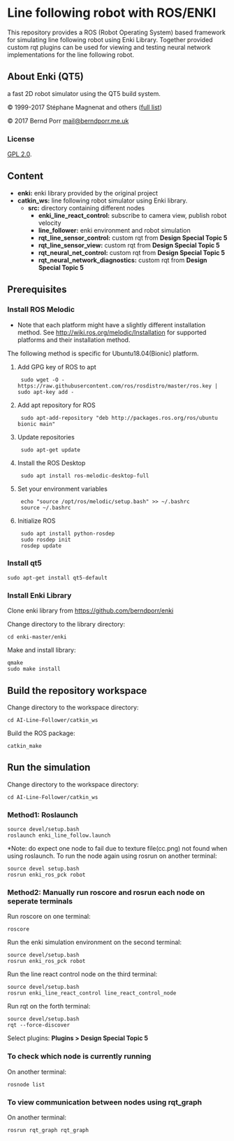 # Line following robot with ROS/ENKI

This repository provides a ROS (Robot Operating System) based framework for simulating line following robot using Enki Library. Together provided custom rqt plugins can be used for viewing and testing neural network implementations for the line following robot.

## About Enki (QT5)

a fast 2D robot simulator using the QT5 build system.

© 1999-2017 Stéphane Magnenat and others ([full list](AUTHORS))

© 2017 Bernd Porr <mail@berndporr.me.uk>


### License

[GPL 2.0](LICENSE).

## Content
* __enki:__ enki library provided by the original project
* __catkin_ws:__ line following robot simulator using Enki library.
  * __src:__ directory containing different nodes
     * __enki_line_react_control:__ subscribe to camera view, publish robot velocity
     * __line_follower:__ enki environment and robot simulation
     * __rqt_line_sensor_control:__ custom rqt from __Design Special Topic 5__
     * __rqt_line_sensor_view:__ custom rqt from __Design Special Topic 5__
     * __rqt_neural_net_control:__ custom rqt from __Design Special Topic 5__
     * __rqt_neural_network_diagnostics:__ custom rqt from __Design Special Topic 5__

## Prerequisites

### Install ROS Melodic

 * Note that each platform might have a slightly different installation method.
 See http://wiki.ros.org/melodic/Installation for supported platforms and their installation method.

The following method is specific for Ubuntu18.04(Bionic) platform.

1. Add GPG key of ROS to apt

        sudo wget -O - https://raw.githubusercontent.com/ros/rosdistro/master/ros.key | sudo apt-key add -

2. Add apt repository for ROS

        sudo apt-add-repository "deb http://packages.ros.org/ros/ubuntu bionic main"

3. Update repositories

        sudo apt-get update

4. Install the ROS Desktop

        sudo apt install ros-melodic-desktop-full

5. Set your environment variables

        echo "source /opt/ros/melodic/setup.bash" >> ~/.bashrc
        source ~/.bashrc

6. Initialize ROS

        sudo apt install python-rosdep
        sudo rosdep init
        rosdep update
        
### Install qt5
```
sudo apt-get install qt5-default
```

### Install Enki Library

Clone enki library from https://github.com/berndporr/enki

Change directory to the library directory:
```
cd enki-master/enki
```
Make and install library:
```
qmake
sudo make install
```

## Build the repository workspace

Change directory to the workspace directory:
```
cd AI-Line-Follower/catkin_ws
```
Build the ROS package:
```
catkin_make
```

## Run the simulation

Change directory to the workspace directory:
```
cd AI-Line-Follower/catkin_ws
```

### Method1: Roslaunch

```
source devel/setup.bash
roslaunch enki_line_follow.launch
```
*Note: do expect one node to fail due to texture file(cc.png) not found when using roslaunch. To run the node again using rosrun on another terminal:
```
source devel setup.bash
rosrun enki_ros_pck robot
```

### Method2: Manually run roscore and rosrun each node on seperate terminals

Run roscore on one terminal:
```
roscore
```

Run the enki simulation environment on the second terminal:
```
source devel/setup.bash
rosrun enki_ros_pck robot
```

Run the line react control node on the third terminal:
```
source devel/setup.bash
rosrun enki_line_react_control line_react_control_node
```

Run rqt on the forth terminal:
```
source devel/setup.bash
rqt --force-discover
```

Select plugins:
__Plugins > Design Special Topic 5__

### To check which node is currently running

On another terminal:
```
rosnode list
```
### To view communication between nodes using rqt_graph

On another terminal:
```
rosrun rqt_graph rqt_graph
```
